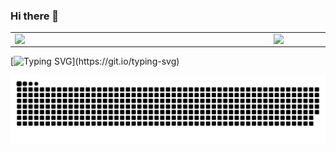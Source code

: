 ### Hi there 👋

<center>
<table>
    <tr>
        <td><img width="400px" align="left" src="https://github-readme-stats.vercel.app/api/top-langs/?username=c1ph3r-z3r0&hide=html&layout=compact&theme=buefy&count_private=true" /></td>
        <td><img width="495px" align="left" src="https://github-readme-stats.vercel.app/api?username=c1ph3r-z3r0&theme=buefy&count_private=true"/></td>
    </tr>
</table>
</center>

[![Typing SVG](https://readme-typing-svg.demolab.com?font=Fira+Code&pause=1000&color=00FF00&width=435&lines=%F0%9F%8C%9F+Transformando+ideias+em+solu%C3%A7%C3%B5es+com+c%C3%B3digo+eficiente+e+criatividade+ilimitada.)](https://git.io/typing-svg)

<picture align="center">
  <source media="(prefers-color-scheme: dark)" srcset="https://raw.githubusercontent.com/c1ph3r-z3r0/c1ph3r-z3r0/output/github-contribution-grid-snake-dark.svg">
  <source media="(prefers-color-scheme: light)" srcset="https://raw.githubusercontent.com/c1ph3r-z3r0/c1ph3r-z3r0/output/github-contribution-grid-snake-dark.svg">
  <img align="center" alt="github contribution grid snake animation" src="https://raw.githubusercontent.com/c1ph3r-z3r0/c1ph3r-z3r0/output/github-contribution-grid-snake.svg">
</picture>


<!--
**c1ph3r-z3r0/c1ph3r-z3r0** is a ✨ _special_ ✨ repository because its `README.md` (this file) appears on your GitHub profile.

Here are some ideas to get you started:

- 🔭 I’m currently working on ...
- 🌱 I’m currently learning ...
- 👯 I’m looking to collaborate on ...
- 🤔 I’m looking for help with ...
- 💬 Ask me about ...
- 📫 How to reach me: ...
- 😄 Pronouns: ...
- ⚡ Fun fact: ...
-->
